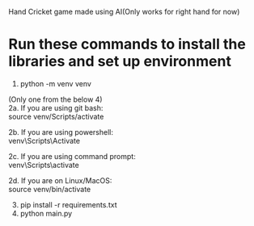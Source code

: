 Hand Cricket game made using AI(Only works for right hand for now)  

# Run these commands to install the libraries and set up environment
1. python -m venv venv  

(Only one from the below 4)  
2a. If you are using git bash:  
source venv/Scripts/activate  

2b. If you are using powershell:  
venv\Scripts\Activate 

2c. If you are using command prompt:  
venv\Scripts\activate 

2d. If you are on Linux/MacOS:  
source venv/bin/activate

3. pip install -r requirements.txt
4. python main.py
